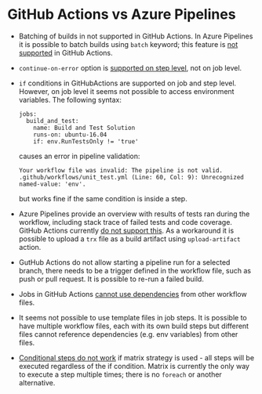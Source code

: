 # GitHub Actions vs Azure Pipelines

- Batching of builds in not supported in GitHub Actions.
In Azure Pipelines it is possible to batch builds using `batch` keyword; this feature is [not supported](https://github.community/t5/GitHub-Actions/How-to-batch-actions/td-p/43992) in GitHub Actions.

- `continue-on-error` option is [supported on step level](https://github.community/t5/GitHub-Actions/continue-on-error-allow-failure-UI-indication/td-p/37033), not on job level.

- `if` conditions in GitHubActions are supported on job and step level. However, on job level it seems not possible to access environment variables. The following syntax:
	```
	jobs:
	  build_and_test:
	    name: Build and Test Solution
	    runs-on: ubuntu-16.04
	    if: env.RunTestsOnly != 'true'
	```
	causes an error in pipeline validation:
	```
	Your workflow file was invalid: The pipeline is not valid. .github/workflows/unit_test.yml (Line: 60, Col: 9): Unrecognized named-value: 'env'.
	```
	but works fine if the same condition is inside a step.

- Azure Pipelines provide an overview with results of tests ran during the workflow, including stack trace of failed tests and code coverage. GitHub Actions currently [do not support this](https://github.community/t5/GitHub-Actions/Publishing-Test-Results/td-p/31242). As a workaround it is possible to upload a `trx` file as a build artifact using `upload-artifact` action.

- GutHub Actions do not allow starting a pipeline run for a selected branch, there needs to be a trigger defined in the workflow file, such as push or pull request. It is possible to re-run a failed build.

- Jobs in GitHub Actions [cannot use dependencies](https://github.community/t5/GitHub-Actions/How-do-I-specify-job-dependency-running-in-another-workflow/td-p/33938) from other workflow files.
	
- It seems not possible to use template files in job steps. It is possible to have multiple workflow files, each with its own build steps but different files cannot reference dependencies (e.g. env variables) from other files.

- [Conditional steps do not work](https://github.community/t5/GitHub-Actions/How-to-conditionally-include-exclude-items-in-matrix-eg-based-on/td-p/37871#) if matrix strategy is used - all steps will be executed regardless of the if condition. Matrix is currently the only way to execute a step multiple times; there is no `foreach` or another alternative.

